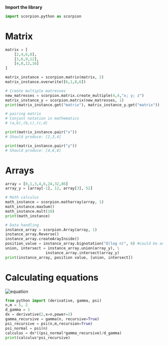 **Import the library**

````python
import scorpion.python as scorpion
````

# Matrix

````python
matrix = [
    [2,4,6,8],
    [3,6,9,12],
    [4,8,12,16]
]

matrix_instance = scorpion.matrix(matrix, 2)
matrix_instance.overwrite([6,1,8,6])

# Create multiple matresses
new_matresses = scorpion.matrix.create_multiple(4,4,"x; y; z")
matrix_instance_y = scorpion.matrix(new_matresses, 1)
print(matrix_instance.get("matrix"), matrix_instance_y.get("matrix"))

# pairing matrix
# Conjunt notation in mathematics
# (a,b),(b,c),(c,d)

print(matrix_instance.pair("x"))
# Should produce: [2,3,4]

print(matrix_instance.pair("y"))
# Should produce: [4,6,8]
````

# Arrays

````python
array = [0,1,3,4,6,24,32,86]
array_y = [array[-1], 12, array[3], 52]

# Math calculus
math_instance = scorpion.matharray(array, 1)
math_instance.maxSum()
math_instance.mult(10)
print(math_instance)

# Data handling
instance_array = scorpion.Array(array, 1)
instance_array.Reverse()
instance_array.createArayInside()
position_value = instance_array.bignotation("O(log n)", 6) #could be any value instead 6
union, intersect = instance_array.union(array_y), \
                  instance_array.intersect(array_y)
print(instance_array, position value, [union, intersect])
````

# Calculating equations

![equation](https://latex.codecogs.com/png.image?\huge&space;\dpi{300}\bg{white}\left(\frac{\partial&space;f}{\partial&space;x}(2x^2)\right)\frac{\psi(x)\Gamma(x&plus;1)}{\Gamma'(x&plus;1)}\psi\left(\frac{x}{y}&plus;1\right))

```python
from python import (derivative, gamma, psi)
n,m = 5, 2
d_gamma = 1
dx = derivative(2,x=n,power=2)
gamma_recursive = gamma(n, recursive=True)
psi_recursive = psi(n,m,recursion=True)
psi_normal = psi(n)
calculus = dx*((psi_normal*gamma_recursive)/d_gamma)
print(calculus*psi_recursive)
```